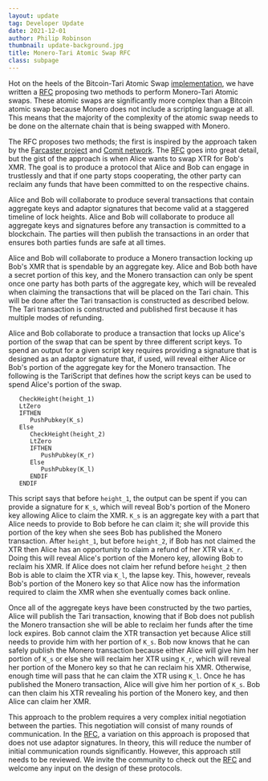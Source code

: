 ```yaml
---
layout: update
tag: Developer Update
date: 2021-12-01
author: Philip Robinson
thumbnail: update-background.jpg
title: Monero-Tari Atomic Swap RFC
class: subpage
---
```


Hot on the heels of the Bitcoin-Tari Atomic Swap [implementation], we have written a [RFC] proposing two methods to perform
Monero-Tari Atomic swaps. These atomic swaps are significantly more complex than a Bitcoin atomic swap because Monero
does not include a scripting language at all. This means that the majority of the complexity of the atomic swap needs
to be done on the alternate chain that is being swapped with Monero.

The RFC proposes two methods; the first is inspired by the approach taken by the [Farcaster project] and [Comit network].
The [RFC] goes into great detail, but the gist of the approach is when Alice wants to swap XTR for Bob's XMR. The goal
is to produce a protocol that Alice and Bob can engage in trustlessly and that if one party stops cooperating, the other
party can reclaim any funds that have been committed to on the respective chains.

Alice and Bob will collaborate to produce several transactions that contain aggregate keys and adaptor signatures
that become valid at a staggered timeline of lock heights. Alice and Bob will collaborate to produce all aggregate keys
and signatures before any transaction is committed to a blockchain. The parties will then publish the transactions in an
order that ensures both parties funds are safe at all times.

Alice and Bob will collaborate to produce a Monero transaction locking up Bob's XMR that is spendable by an aggregate key.
Alice and Bob both have a secret portion of this key, and the Monero transaction can only be spent once one party has both
parts of the aggregate key, which will be revealed when claiming the transactions that will be placed on the Tari chain.
This will be done after the Tari transaction is constructed as described below. The Tari transaction is constructed and 
published first because it has multiple modes of refunding.

Alice and Bob collaborate to produce a transaction that locks up Alice's portion of the swap that can be spent by
three different script keys. To spend an output for a given script key requires providing a signature that is designed
as an adaptor signature that, if used, will reveal either Alice or Bob's portion of the aggregate key for the Monero transaction.
The following is the TariScript that defines how the script keys can be used to spend Alice's portion of the swap.

``` TariScript,ignore
   CheckHeight(height_1)
   LtZero
   IFTHEN
      PushPubkey(K_s)
   Else
      CheckHeight(height_2)
      LtZero
      IFTHEN
         PushPubkey(K_r)
      Else
         PushPubkey(K_l)
      ENDIF
   ENDIF
```

This script says that before `height_1`, the output can be spent if you can provide a signature for `K_s`, which will reveal
Bob's portion of the Monero key allowing Alice to claim the XMR. `K_s` is an aggregate key with a part that Alice needs
to provide to Bob before he can claim it; she will provide this portion of the key when she sees Bob has published the
Monero transaction. After `height_1`, but before `height_2`, if Bob has not claimed the XTR then Alice has an opportunity
to claim a refund of her XTR via `K_r`. Doing this will reveal Alice's portion of the Monero key, allowing Bob to reclaim
his XMR. If Alice does not claim her refund before `height_2` then Bob is able to claim the XTR via `K_l`, the lapse key.
This, however, reveals Bob's portion of the Monero key so that Alice now has the information required to claim the XMR when
she eventually comes back online.

Once all of the aggregate keys have been constructed by the two parties, Alice will publish the Tari transaction, knowing that
if Bob does not publish the Monero transaction she will be able to reclaim her funds after the time lock expires. Bob cannot
claim the XTR transaction yet because Alice still needs to provide him with her portion of `K_s`. Bob now knows that he can
safely publish the Monero transaction because either Alice will give him her portion of `K_s` or else she will reclaim
her XTR using `K_r`, which will reveal her portion of the Monero key so that he can reclaim his XMR. Otherwise, enough time will pass
that he can claim the XTR using `K_l`. Once he has published the Monero transaction, Alice will give him her portion of `K_s`.
Bob can then claim his XTR revealing his portion of the Monero key, and then Alice can claim her XMR.

This approach to the problem requires a very complex initial negotiation between the parties. This negotiation will consist
of many rounds of communication. In the [RFC], a variation on this approach is proposed that does not use adaptor signatures.
In theory, this will reduce the number of initial communication rounds significantly. However, this approach still needs to
be reviewed. We invite the community to check out the [RFC] and welcome any input on the design of these protocols.

[implementation]: https://github.com/tari-project/tari/pull/3552
[RFC]: https://github.com/tari-project/tari/pull/3623
[Farcaster project]: https://github.com/farcaster-project/RFCs
[Comit network]: https://github.com/comit-network/xmr-btc-swap